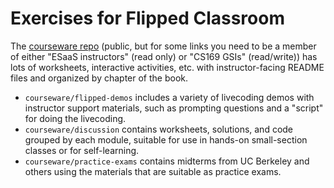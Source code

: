 # Exercises for Flipped Classroom



The [courseware repo](https://github.com/saasbook/courseware) (public, but for some links you need to be a member of either "ESaaS instructors" (read only) or "CS169 GSIs" (read/write)) has lots of worksheets, interactive activities, etc. with instructor-facing README files and organized by chapter of the book.

* `courseware/flipped-demos` includes a variety of livecoding demos with instructor support materials, such as prompting questions and a "script" for doing the livecoding.
* `courseware/discussion` contains worksheets, solutions, and code grouped by each module, suitable for use in hands-on small-section classes or for self-learning.
* `courseware/practice-exams` contains midterms from UC Berkeley and others using the materials that are suitable as practice exams.

